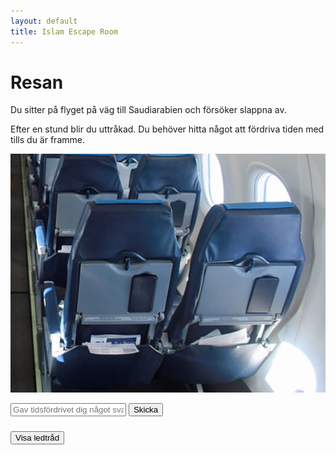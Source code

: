 ```yaml
---
layout: default
title: Islam Escape Room
---
```


# Resan 
Du sitter på flyget på väg till Saudiarabien och försöker slappna av. 

Efter en stund blir du uttråkad. Du behöver hitta något att fördriva tiden med tills du är framme. 

<!-- Image map from https://www.image-map.net/ -->
<img src="/assets/images/seat.jpg" usemap="#seat" alt="Kan det finnas något i facken?"
     width="580" height="382" style="width:580px; height:382px;">

<map name="seat">
  <!-- Stolsfack 1 -->
  <area alt="Stolsfack 1" title="Stolsfack 1" href="#"
        coords="136,281,250,329" shape="rect" onclick="showImage('/assets/images/menu.jpg')">

  <!-- Stolsfack 2 -->
  <area alt="Stolsfack 2" title="Stolsfack 2" href="#"
        coords="335,267,459,317" shape="rect" onclick="showImage('/assets/images/maze.png')">
</map>

<!-- Popup-container (dold som standard) -->
<div id="popup" style="display:none; position:fixed; top:0; left:0; width:100%; height:100%;
     background:rgba(0,0,0,0.8); text-align:center; z-index:9999;">
  <span onclick="closePopup()" 
        style="color:white; font-size:30px; position:absolute; top:20px; right:30px; cursor:pointer;">&times;</span>
  <img id="popupImg" src="" alt="Bild" style="max-width:90%; max-height:90%; margin-top:50px;">
</div>

<script>
function showImage(imgPath) {
  document.getElementById('popupImg').src = imgPath;
  document.getElementById('popup').style.display = 'block';
}

function closePopup() {
  document.getElementById('popup').style.display = 'none';
}

// Bonus: gör så att man kan stänga genom att klicka på bakgrunden
document.getElementById('popup').addEventListener('click', function(e) {
  if (e.target.id === 'popup') {
    closePopup();
  }
});
</script>



<!-- Frågebox som kräver rätt svar för att länken vidare ska fungera - svar Base64-->
<input type="text" id="answer" placeholder="Gav tidsfördrivet dig något svar?">
<button onclick="checkAnswer()">Skicka</button>

<p id="message"></p>
<a href="islam-rum2.html" id="nextLink" style="display:none;">Gå vidare!</a>

<script>
const correctHash = "cmFtYWRhbg=="; 

function checkAnswer() {
    var userAnswer = document.getElementById('answer').value.trim().toLowerCase();
    var message = document.getElementById('message');
    var nextLink = document.getElementById('nextLink');

    
    var userHash = btoa(userAnswer);

    if(userHash === correctHash) {
        message.textContent = "Rätt! Du kan gå vidare.";
        nextLink.style.display = 'inline';
    } else {
        message.textContent = "Fel svar, försök igen!";
        nextLink.style.display = 'none';
    }
}
</script>


<!-- Ledtrådsruta -->
<button onclick="toggleClue()" style="margin:10px 0;">Visa ledtråd</button>

<p id="clue" style="display:none; background:#f0f0f0; padding:10px; border-radius:5px;">
Har du klickat på stolsfacken? Hitta rätt väg genom labyrinten och bilda ett ord av bokstäverna du passerar.

</p>

<script>
function toggleClue() {
  var clue = document.getElementById('clue');
  if(clue.style.display === 'none') {
    clue.style.display = 'block';
  } else {
    clue.style.display = 'none';
  }
}
</script>
